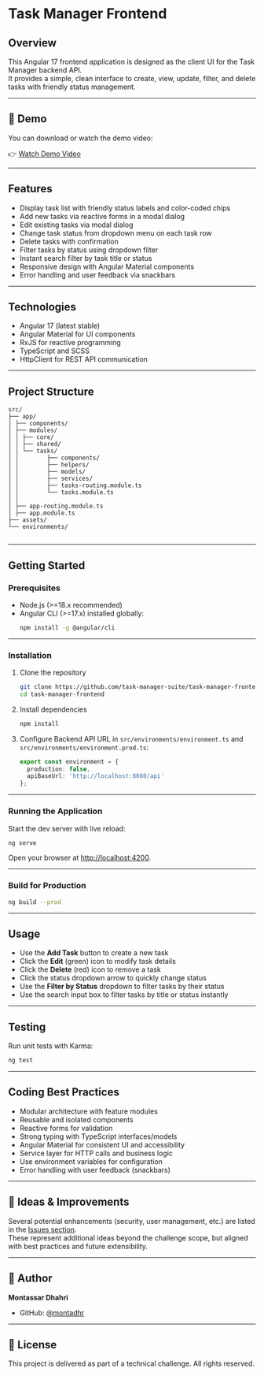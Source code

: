 # Task Manager Frontend

## Overview

This Angular 17 frontend application is designed as the client UI for the Task Manager backend API.  
It provides a simple, clean interface to create, view, update, filter, and delete tasks with friendly status management.

---

## 🎥 Demo

You can download or watch the demo video:

👉 [Watch Demo Video](src/assets/demo.webm)

---

## Features

- Display task list with friendly status labels and color-coded chips  
- Add new tasks via reactive forms in a modal dialog  
- Edit existing tasks via modal dialog  
- Change task status from dropdown menu on each task row  
- Delete tasks with confirmation  
- Filter tasks by status using dropdown filter  
- Instant search filter by task title or status 
- Responsive design with Angular Material components  
- Error handling and user feedback via snackbars  

---

## Technologies

- Angular 17 (latest stable)  
- Angular Material for UI components  
- RxJS for reactive programming  
- TypeScript and SCSS  
- HttpClient for REST API communication  

---

## Project Structure

```
src/
├── app/
│ ├── components/
│ ├── modules/
│ │ ├── core/
│ │ ├── shared/
│ │ └── tasks/
│ │ 	   ├── components/
│ │ 	   ├── helpers/
│ │ 	   ├── models/
│ │ 	   ├── services/
│ │ 	   ├── tasks-routing.module.ts
│ │ 	   └── tasks.module.ts
│ │ 
│ ├── app-routing.module.ts
│ ├── app.module.ts
├── assets/
└── environments/


```

---

## Getting Started

### Prerequisites

- Node.js (>=18.x recommended)  
- Angular CLI (>=17.x) installed globally:  
  ```bash
  npm install -g @angular/cli
  ```

---

### Installation

1. Clone the repository  
   ```bash
   git clone https://github.com/task-manager-suite/task-manager-frontend.git
   cd task-manager-frontend
   ```

2. Install dependencies  
   ```bash
   npm install
   ```

3. Configure Backend API URL in `src/environments/environment.ts` and `src/environments/environment.prod.ts`:  
   ```ts
   export const environment = {
     production: false,
     apiBaseUrl: 'http://localhost:8080/api'
   };
   ```

---

### Running the Application

Start the dev server with live reload:

```bash
ng serve
```

Open your browser at [http://localhost:4200](http://localhost:4200).

---

### Build for Production

```bash
ng build --prod
```

---

## Usage

- Use the **Add Task** button to create a new task  
- Click the **Edit** (green) icon to modify task details  
- Click the **Delete** (red) icon to remove a task  
- Click the status dropdown arrow to quickly change status  
- Use the **Filter by Status** dropdown to filter tasks by their status  
- Use the search input box to filter tasks by title or status instantly  

---

## Testing

Run unit tests with Karma:

```bash
ng test
```

---

## Coding Best Practices

- Modular architecture with feature modules  
- Reusable and isolated components  
- Reactive forms for validation  
- Strong typing with TypeScript interfaces/models  
- Angular Material for consistent UI and accessibility  
- Service layer for HTTP calls and business logic  
- Use environment variables for configuration  
- Error handling with user feedback (snackbars)  

---

## 🧠 Ideas & Improvements

Several potential enhancements (security, user management, etc.) are listed in the [Issues section](https://github.com/task-manager-suite/task-manager-backend/issues).  
These represent additional ideas beyond the challenge scope, but aligned with best practices and future extensibility.

---

## 📌 Author

**Montassar Dhahri**  
- GitHub: [@montadhr](https://github.com/montadhr)  

---

## 📄 License

This project is delivered as part of a technical challenge. All rights reserved.